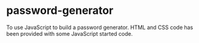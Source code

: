 # password-generator
To use JavaScript to build a password generator. HTML and CSS code has been provided with some JavaScript started code.
